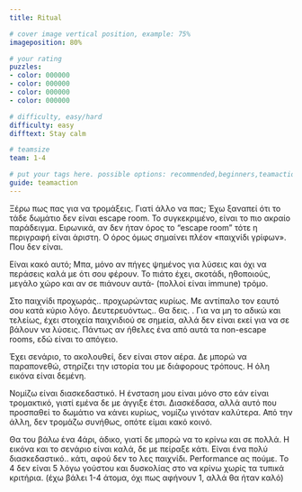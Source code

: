 ```yaml
---
title: Ritual

# cover image vertical position, example: 75%
imageposition: 80%

# your rating
puzzles:
- color: 000000
- color: 000000
- color: 000000
- color: 000000

# difficulty, easy/hard
difficulty: easy
difftext: Stay calm

# teamsize
team: 1-4

# put your tags here. possible options: recommended,beginners,teamaction,duet
guide: teamaction
---
```


Ξέρω πως πας για να τρομάξεις. Γιατί άλλο να πας;
Έχω ξαναπεί ότι το τάδε δωμάτιο δεν είναι escape room. Το συγκεκριμένο, είναι το πιο ακραίο παράδειγμα. Ειρωνικά, αν δεν ήταν όρος το “escape room” τότε η περιγραφή είναι άριστη. Ο όρος όμως σημαίνει πλέον «παιχνίδι γρίφων».
Που δεν είναι.

Είναι κακό αυτό; Μπα, μόνο αν πήγες ψημένος για λύσεις και όχι να περάσεις καλά με ότι σου φέρουν. Το πιάτο έχει, σκοτάδι, ηθοποιούς, μεγάλο χώρο και αν σε πιάνουν αυτά- (πολλοί είναι immune) τρόμο.

Στο παιχνίδι προχωράς.. προχωρώντας κυρίως. Με αντίπαλο τον εαυτό σου κατά κύριο λόγο. Δευτερευόντως.. Θα δεις. . Για να μη το αδικώ και τελείως, έχει στοιχεία παιχνιδιού σε σημεία, αλλά δεν είναι εκεί για να σε βάλουν να λύσεις.
 Πάντως αν ήθελες ένα από αυτά τα non-escape rooms, εδώ είναι το απόγειο.

Έχει σενάριο, το ακολουθεί, δεν είναι στον αέρα. Δε μπορώ να παραπονεθώ, στηρίζει την ιστορία του με διάφορους τρόπους. Η όλη εικόνα είναι δεμένη.

Νομίζω είναι διασκεδαστικό. Η ένσταση μου είναι μόνο στο εάν είναι τρομακτικό, γιατί εμένα δε με άγγιξε έτσι. Διασκέδασα, αλλά αυτό που προσπαθεί το δωμάτιο να κάνει κυρίως, νομίζω γινόταν καλύτερα. Από την άλλη, δεν τρομάζω
συνήθως, οπότε είμαι κακό κοινό.

Θα του βάλω ένα 4άρι, άδικο, γιατί δε μπορώ να το κρίνω και σε πολλά. Η εικόνα και το σενάριο είναι καλά, δε με πείραξε κάτι. Είναι ένα πολύ διασκεδαστικό.. κάτι, αφού δεν το λες παιχνίδι. Performance ας πούμε.
Το 4 δεν είναι 5 λόγω γούστου και δυσκολίας στο να κρίνω χωρίς τα τυπικά κριτήρια.  (έχω βάλει 1-4 άτομα, όχι πως αφήνουν 1, αλλά θα ήταν καλό)
